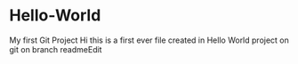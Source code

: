 # Hello-World
My first Git Project
Hi this is a first ever file created in Hello World project on git on branch readmeEdit
